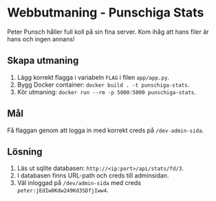 # Webbutmaning - Punschiga Stats
Peter Punsch håller full koll på sin fina server. Kom ihåg att hans filer är hans och ingen annans!

## Skapa utmaning
1. Lägg korrekt flagga i variabeln `FLAG` i filen `app/app.py`.
2. Bygg Docker container: `docker build . -t punschiga-stats`.
3. Kör utmaning: `docker run --rm -p 5000:5000 punschiga-stats`. 

## Mål
Få flaggan genom att logga in med korrekt creds på `/dev-admin-sida`.

## Lösning
1. Läs ut sqlite databasen: `http://<ip:port>/api/stats/fd/3`.
2. I databasen finns URL-path och creds till adminsidan.
3. Väl inloggad på `/dev/admin-sida` med creds `peter:jEdIw0Kdw249Kd3SDfjIww4`.